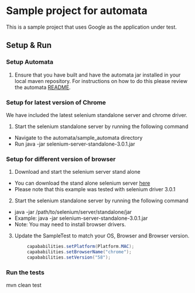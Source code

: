 # Sample project for automata
This is a sample project that uses Google as the application under test.

## Setup & Run

### Setup Automata
1. Ensure that you have built and have the automata jar installed in your local maven repository. For instructions on how to do this please review the automata [README](https://github.com/tonyhernandez/automata/tree/master/automata).


### Setup for latest version of Chrome
We have included the latest selenium standalone server and chrome driver. 
1. Start the selenium standalone server by running the following command
  * Navigate to the automata/sample_automata directory
  * Run java -jar selenium-server-standalone-3.0.1.jar

### Setup for different version of browser
1. Download and start the selenium server stand alone
  * You can download the stand alone selenium server [here](http://selenium-release.storage.googleapis.com/index.html)
  * Please note that this example was tested with selenium driver 3.0.1 
2. Start the selenium standalone server by running the following command
  * java -jar /path/to/selenium/server/standalone/jar
  * Example: java -jar selenium-server-standalone-3.0.1.jar
  * Note: You may need to install browser drivers.
3. Update the SampleTest to match your OS, Browser and Browser version.
```java
		capababilities.setPlatform(Platform.MAC);
		capababilities.setBrowserName("chrome");
		capababilities.setVersion("58"); 
```

### Run the tests
  mvn clean test
